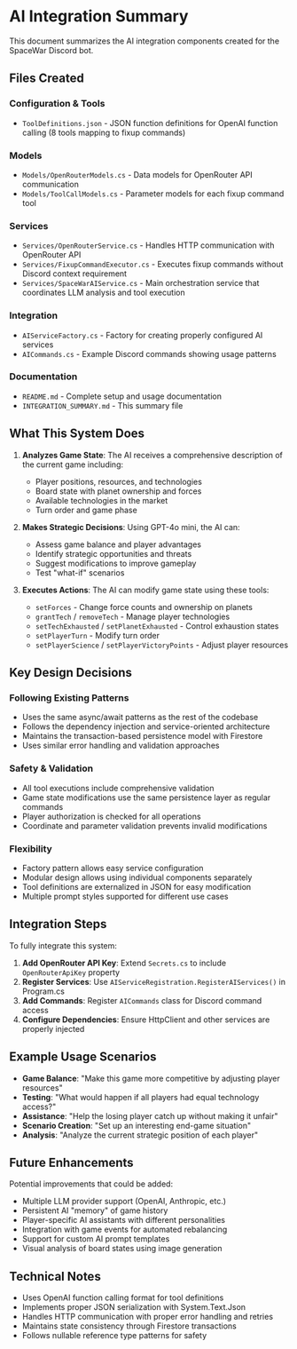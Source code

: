 # AI Integration Summary

This document summarizes the AI integration components created for the SpaceWar Discord bot.

## Files Created

### Configuration & Tools
- `ToolDefinitions.json` - JSON function definitions for OpenAI function calling (8 tools mapping to fixup commands)

### Models
- `Models/OpenRouterModels.cs` - Data models for OpenRouter API communication
- `Models/ToolCallModels.cs` - Parameter models for each fixup command tool

### Services  
- `Services/OpenRouterService.cs` - Handles HTTP communication with OpenRouter API
- `Services/FixupCommandExecutor.cs` - Executes fixup commands without Discord context requirement
- `Services/SpaceWarAIService.cs` - Main orchestration service that coordinates LLM analysis and tool execution

### Integration
- `AIServiceFactory.cs` - Factory for creating properly configured AI services
- `AICommands.cs` - Example Discord commands showing usage patterns

### Documentation
- `README.md` - Complete setup and usage documentation
- `INTEGRATION_SUMMARY.md` - This summary file

## What This System Does

1. **Analyzes Game State**: The AI receives a comprehensive description of the current game including:
   - Player positions, resources, and technologies
   - Board state with planet ownership and forces
   - Available technologies in the market
   - Turn order and game phase

2. **Makes Strategic Decisions**: Using GPT-4o mini, the AI can:
   - Assess game balance and player advantages
   - Identify strategic opportunities and threats  
   - Suggest modifications to improve gameplay
   - Test "what-if" scenarios

3. **Executes Actions**: The AI can modify game state using these tools:
   - `setForces` - Change force counts and ownership on planets
   - `grantTech` / `removeTech` - Manage player technologies
   - `setTechExhausted` / `setPlanetExhausted` - Control exhaustion states
   - `setPlayerTurn` - Modify turn order
   - `setPlayerScience` / `setPlayerVictoryPoints` - Adjust player resources

## Key Design Decisions

### Following Existing Patterns
- Uses the same async/await patterns as the rest of the codebase
- Follows the dependency injection and service-oriented architecture
- Maintains the transaction-based persistence model with Firestore
- Uses similar error handling and validation approaches

### Safety & Validation
- All tool executions include comprehensive validation
- Game state modifications use the same persistence layer as regular commands
- Player authorization is checked for all operations
- Coordinate and parameter validation prevents invalid modifications

### Flexibility
- Factory pattern allows easy service configuration
- Modular design allows using individual components separately
- Tool definitions are externalized in JSON for easy modification
- Multiple prompt styles supported for different use cases

## Integration Steps

To fully integrate this system:

1. **Add OpenRouter API Key**: Extend `Secrets.cs` to include `OpenRouterApiKey` property
2. **Register Services**: Use `AIServiceRegistration.RegisterAIServices()` in Program.cs
3. **Add Commands**: Register `AICommands` class for Discord command access  
4. **Configure Dependencies**: Ensure HttpClient and other services are properly injected

## Example Usage Scenarios

- **Game Balance**: "Make this game more competitive by adjusting player resources"
- **Testing**: "What would happen if all players had equal technology access?"
- **Assistance**: "Help the losing player catch up without making it unfair"  
- **Scenario Creation**: "Set up an interesting end-game situation"
- **Analysis**: "Analyze the current strategic position of each player"

## Future Enhancements

Potential improvements that could be added:
- Multiple LLM provider support (OpenAI, Anthropic, etc.)
- Persistent AI "memory" of game history
- Player-specific AI assistants with different personalities
- Integration with game events for automated rebalancing
- Support for custom AI prompt templates
- Visual analysis of board states using image generation

## Technical Notes

- Uses OpenAI function calling format for tool definitions
- Implements proper JSON serialization with System.Text.Json
- Handles HTTP communication with proper error handling and retries
- Maintains state consistency through Firestore transactions
- Follows nullable reference type patterns for safety 